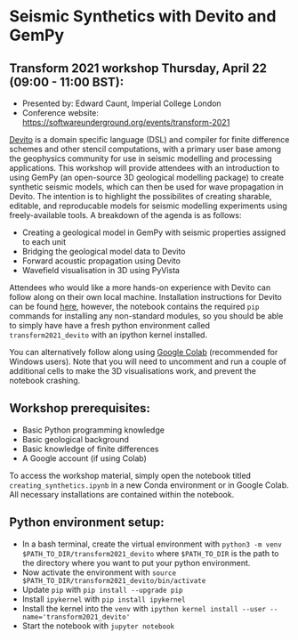 # Seismic Synthetics with Devito and GemPy
## Transform 2021 workshop Thursday, April 22 (09:00 - 11:00 BST):

* Presented by: Edward Caunt, Imperial College London
* Conference website: https://softwareunderground.org/events/transform-2021

[Devito](https://www.devitoproject.org/) is a domain specific language (DSL) and compiler for finite difference schemes and other stencil computations, with a primary user base among the geophysics community for use in seismic modelling and processing applications. This workshop will provide attendees with an introduction to using GemPy (an open-source 3D geological modelling package) to create synthetic seismic models, which can then be used for wave propagation in Devito. The intention is to highlight the possibilites of creating sharable, editable, and reproducable models for seismic modelling experiments using freely-available tools. A breakdown of the agenda is as follows:
* Creating a geological model in GemPy with seismic properties assigned to each unit
* Bridging the geological model data to Devito
* Forward acoustic propagation using Devito
* Wavefield visualisation in 3D using PyVista

Attendees who would like a more hands-on experience with Devito can follow along on their own local machine. Installation instructions for Devito can be found [here](https://www.devitoproject.org/devito/download.html), however, the notebook contains the required `pip` commands for installing any non-standard modules, so you should be able to simply have have a fresh python environment called `transform2021_devito` with an ipython kernel installed.

You can alternatively follow along using [Google Colab](https://colab.research.google.com) (recommended for Windows users). Note that you will need to uncomment and run a couple of additional cells to make the 3D visualisations work, and prevent the notebook crashing.

## Workshop prerequisites:

* Basic Python programming knowledge
* Basic geological background
* Basic knowledge of finite differences
* A Google account (if using Colab)

To access the workshop material, simply open the notebook titled `creating_synthetics.ipynb` in a new Conda environment or in Google Colab. All necessary installations are contained within the notebook.

## Python environment setup:

* In a bash terminal, create the virtual environment with `python3 -m venv $PATH_TO_DIR/transform2021_devito` where `$PATH_TO_DIR` is the path to the directory where you want to put your python environment.
* Now activate the environment with `source $PATH_TO_DIR/transform2021_devito/bin/activate`
* Update `pip` with `pip install --upgrade pip`
* Install `ipykernel` with `pip install ipykernel`
* Install the kernel into the `venv` with `ipython kernel install --user --name='transform2021_devito'`
* Start the notebook with `jupyter notebook`
